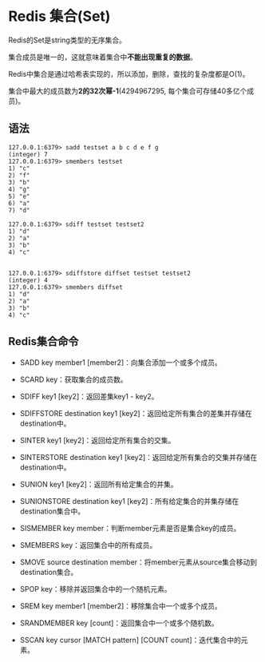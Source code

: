 # Redis 集合(Set)
Redis的Set是string类型的无序集合。

集合成员是唯一的，这就意味着集合中**不能出现重复的数据**。

Redis中集合是通过哈希表实现的，所以添加，删除，查找的复杂度都是O(1)。

集合中最大的成员数为**2的32次幂-1**(4294967295, 每个集合可存储40多亿个成员)。

## 语法
```
127.0.0.1:6379> sadd testset a b c d e f g
(integer) 7
127.0.0.1:6379> smembers testset
1) "c"
2) "f"
3) "b"
4) "g"
5) "e"
6) "a"
7) "d"

127.0.0.1:6379> sdiff testset testset2
1) "d"
2) "a"
3) "b"
4) "c"


127.0.0.1:6379> sdiffstore diffset testset testset2
(integer) 4
127.0.0.1:6379> smembers diffset
1) "d"
2) "a"
3) "b"
4) "c"

```
## Redis集合命令
* SADD key member1 [member2]：向集合添加一个或多个成员。
* SCARD key：获取集合的成员数。

* SDIFF key1 [key2]：返回差集key1 - key2。
* SDIFFSTORE destination key1 [key2]：返回给定所有集合的差集并存储在destination中。

* SINTER key1 [key2]：返回给定所有集合的交集。
* SINTERSTORE destination key1 [key2]：返回给定所有集合的交集并存储在destination中。

* SUNION key1 [key2]：返回所有给定集合的并集。
* SUNIONSTORE destination key1 [key2]：所有给定集合的并集存储在destination集合中。

* SISMEMBER key member：判断member元素是否是集合key的成员。

* SMEMBERS key：返回集合中的所有成员。

* SMOVE source destination member：将member元素从source集合移动到destination集合。

* SPOP key：移除并返回集合中的一个随机元素。
* SREM key member1 [member2]：移除集合中一个或多个成员。

* SRANDMEMBER key [count]：返回集合中一个或多个随机数。

* SSCAN key cursor [MATCH pattern] [COUNT count]：迭代集合中的元素。

